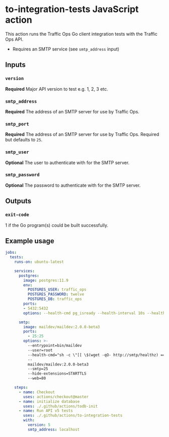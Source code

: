 <!--
  Licensed to the Apache Software Foundation (ASF) under one
  or more contributor license agreements.  See the NOTICE file
  distributed with this work for additional information
  regarding copyright ownership.  The ASF licenses this file
  to you under the Apache License, Version 2.0 (the
  "License"); you may not use this file except in compliance
  with the License.  You may obtain a copy of the License at

    http://www.apache.org/licenses/LICENSE-2.0

  Unless required by applicable law or agreed to in writing,
  software distributed under the License is distributed on an
  "AS IS" BASIS, WITHOUT WARRANTIES OR CONDITIONS OF ANY
  KIND, either express or implied.  See the License for the
  specific language governing permissions and limitations
  under the License.
-->

# to-integration-tests JavaScript action
This action runs the Traffic Ops Go client integration tests with the Traffic Ops API.
- Requires an SMTP service (see `smtp_address` input)

## Inputs

### `version`
**Required** Major API version to test e.g. 1, 2, 3 etc.

### `smtp_address`
**Required** The address of an SMTP server for use by Traffic Ops.

### `smtp_port`
**Required** The address of an SMTP server for use by Traffic Ops. Required but defaults to `25`.

### `smtp_user`
**Optional** The user to authenticate with for the SMTP server.

### `smtp_password`
**Optional** The password to authenticate with for the SMTP server.

## Outputs

### `exit-code`
1 if the Go program(s) could be built successfully.

## Example usage
```yaml
jobs:
  tests:
    runs-on: ubuntu-latest

    services:
      postgres:
        image: postgres:11.9
        env:
          POSTGRES_USER: traffic_ops
          POSTGRES_PASSWORD: twelve
          POSTGRES_DB: traffic_ops
        ports:
        - 5432:5432
        options: --health-cmd pg_isready --health-interval 10s --health-timeout 5s --health-retries 5

      smtp:
        image: maildev/maildev:2.0.0-beta3
        ports:
          - 25:25
        options: >-
          --entrypoint=bin/maildev
          --user=root
          --health-cmd="sh -c \"[[ \$(wget -qO- http://smtp/healthz) == true ]]\""
          --
          maildev/maildev:2.0.0-beta3
          --smtp=25
          --hide-extensions=STARTTLS
          --web=80

    steps:
      - name: Checkout
        uses: actions/checkout@master
      - name: initialize database
        uses: ./.github/actions/todb-init
      - name: Run API v5 tests
        uses: ./.github/actions/to-integration-tests
        with:
          version: 5
          smtp_address: localhost
```
